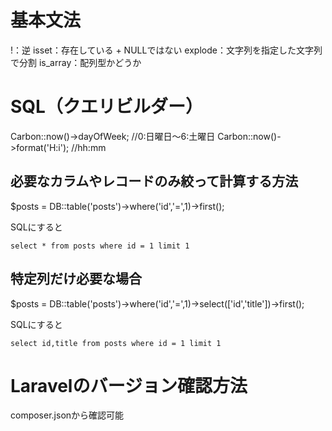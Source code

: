 # 基本文法

!：逆
isset：存在している + NULLではない
explode：文字列を指定した文字列で分割
is_array：配列型かどうか

# SQL（クエリビルダー）
Carbon::now()->dayOfWeek; //0:日曜日〜6:土曜日
Carbon::now()->format('H:i'); //hh:mm

## 必要なカラムやレコードのみ絞って計算する方法
$posts = DB::table('posts')->where('id','=',1)->first();

SQLにすると
```
select * from posts where id = 1 limit 1
```

## 特定列だけ必要な場合
$posts = DB::table('posts')->where('id','=',1)->select(['id','title'])->first(); 

SQLにすると
```
select id,title from posts where id = 1 limit 1
```

# Laravelのバージョン確認方法
composer.jsonから確認可能